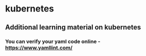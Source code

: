 # kubernetes
## Additional learning material on kubernetes
### You can verify your yaml code online - https://www.yamllint.com/

